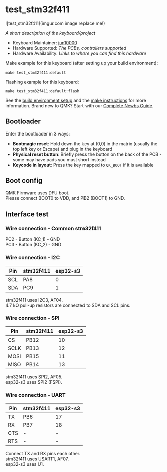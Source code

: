 # test_stm32f411

![test_stm32f411](imgur.com image replace me!)

*A short description of the keyboard/project*

* Keyboard Maintainer: [jun10000](https://github.com/jun10000)
* Hardware Supported: *The PCBs, controllers supported*
* Hardware Availability: *Links to where you can find this hardware*

Make example for this keyboard (after setting up your build environment):

    make test_stm32f411:default

Flashing example for this keyboard:

    make test_stm32f411:default:flash

See the [build environment setup](https://docs.qmk.fm/#/getting_started_build_tools) and the [make instructions](https://docs.qmk.fm/#/getting_started_make_guide) for more information. Brand new to QMK? Start with our [Complete Newbs Guide](https://docs.qmk.fm/#/newbs).

## Bootloader

Enter the bootloader in 3 ways:

* **Bootmagic reset**: Hold down the key at (0,0) in the matrix (usually the top left key or Escape) and plug in the keyboard
* **Physical reset button**: Briefly press the button on the back of the PCB - some may have pads you must short instead
* **Keycode in layout**: Press the key mapped to `QK_BOOT` if it is available

## Boot config

QMK Firmware uses DFU boot.  
Please connect BOOT0 to VDD, and PB2 (BOOT1) to GND.

## Interface test

### Wire connection - Common stm32f411

PC2 - Button (KC_1) - GND  
PC3 - Button (KC_2) - GND

### Wire connection - I2C

|  Pin|  stm32f411|  esp32-s3|
|-----|-----------|----------|
|  SCL|        PA8|         0|
|  SDA|        PC9|         1|

stm32f411 uses I2C3, AF04.  
4.7 kΩ pull-up resistors are connected to SDA and SCL pins.  

### Wire connection - SPI

|   Pin|  stm32f411|  esp32-s3|
|------|-----------|----------|
|    CS|       PB12|        10|
|  SCLK|       PB13|        12|
|  MOSI|       PB15|        11|
|  MISO|       PB14|        13|

stm32f411 uses SPI2, AF05.  
esp32-s3 uses SPI2 (FSPI).  

### Wire connection - UART

|  Pin|  stm32f411|  esp32-s3|
|-----|-----------|----------|
|   TX|        PB6|        17|
|   RX|        PB7|        18|
|  CTS|          -|         -|
|  RTS|          -|         -|

Connect TX and RX pins each other.  
stm32f411 uses USART1, AF07.  
esp32-s3 uses U1.  
